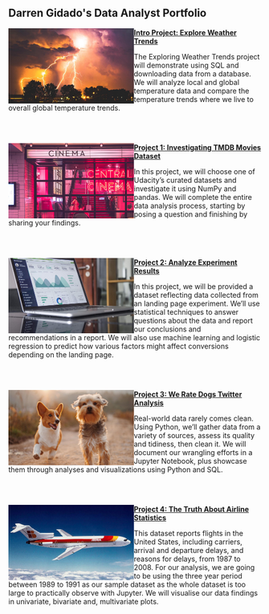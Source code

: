 ## Darren Gidado's Data Analyst Portfolio

<!-- Project 0 -->

<img align="left" width="250" height="150" img src="images/output_2_0.png"> **[Intro Project: Explore Weather Trends](https://github.com/ags911/udacity-dand/blob/main/Project%200%20-%20Explore%20Weather%20Trends/Project%200%20-%20Exploring%20Weather%20Trends.ipynb)**

The Exploring Weather Trends project will demonstrate using SQL and downloading data from a database. We will analyze local and global temperature data and compare the temperature trends where we live to overall global temperature trends.

<br></br>

<!-- Project 1 -->

<img align="left" width="250" height="150" img src="images/output_4_0.png"> **[Project 1: Investigating TMDB Movies Dataset](https://github.com/ags911/udacity-dand/blob/main/Project%201%20-%20Investigate%20a%20Dataset/Project%201%20-%20Investigate%20a%20Dataset.ipynb)**

In this project, we will choose one of Udacity’s curated datasets and investigate it using NumPy and pandas. We will complete the entire data analysis process, starting by posing a question and finishing by sharing your findings.

<br></br>

<!-- Project 2 -->

<img align="left" width="250" height="150" img src="images/output_6_0.png"> **[Project 2: Analyze Experiment Results](https://github.com/ags911/udacity-dand/blob/main/Project%202%20-%20Analyse%20AB%20Test%20Results/Project%202%20-%20Analyze%20AB%20Test%20Results.ipynb)**

In this project, we will be provided a dataset reflecting data collected from an landing page experiment. We’ll use statistical techniques to answer questions about the data and report our conclusions and recommendations in a report. We will also use machine learning and logistic regression to predict how various factors might affect conversions depending on the landing page.

<br></br>

<!-- Project 3 -->

<img align="left" width="250" height="150" img src="images/output_8_0.png"> **[Project 3: We Rate Dogs Twitter Analysis](https://github.com/ags911/udacity-dand/blob/main/Project%203%20-%20Wrangle%20and%20Analyse%20Data/ipynb_files/act_report.ipynb)**

Real-world data rarely comes clean. Using Python, we’ll gather data from a variety of sources, assess its quality and tidiness, then clean it. We will document our wrangling efforts in a Jupyter Notebook, plus showcase them through analyses and visualizations using Python and SQL.

<br></br>

<!-- Project 4 -->

<img align="left" width="250" height="150" img src="images/output_10_0.png"> **[Project 4: The Truth About Airline Statistics](https://github.com/ags911/udacity-dand/blob/main/Project%204%20-%20Communicate%20Data%20Findings/communicate_data_findings.ipynb)**

This dataset reports flights in the United States, including carriers, arrival and departure delays, and reasons for delays, from 1987 to 2008. For our analysis, we are going to be using the three year period between 1989 to 1991 as our sample dataset as the whole dataset is too large to practically observe with Jupyter. We will visualise our data findings in univariate, bivariate and, multivariate plots.
